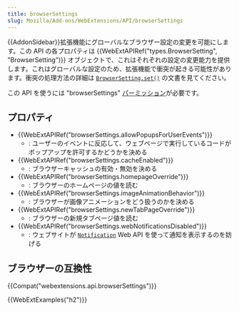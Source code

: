 ```yaml
---
title: browserSettings
slug: Mozilla/Add-ons/WebExtensions/API/browserSettings
---
```

{{AddonSidebar}}拡張機能にグローバルなブラウザー設定の変更を可能にします。この API の各プロパティは {{WebExtAPIRef("types.BrowserSetting", "BrowserSetting")}} オブジェクトで、これはそれぞれの設定の変更能力を提供します。これはグローバルな設定のため、拡張機能で衝突が起きる可能性があります。衝突の処理方法の詳細は [`BrowserSetting.set()`](/ja/Add-ons/WebExtensions/API/types/BrowserSetting/set) の文書を見てください。

この API を使うには "browserSettings" [パーミッション](/ja/docs/Mozilla/Add-ons/WebExtensions/manifest.json/permissions)が必要です。

## プロパティ

- {{WebExtAPIRef("browserSettings.allowPopupsForUserEvents")}}
  - : ユーザーのイベントに反応して、ウェブページで実行しているコードがポップアップを許可するかどうかを決める
- {{WebExtAPIRef("browserSettings.cacheEnabled")}}
  - : ブラウザーキャッシュの有効・無効を決める
- {{WebExtAPIRef("browserSettings.homepageOverride")}}
  - : ブラウザーのホームページの値を読む
- {{WebExtAPIRef("browserSettings.imageAnimationBehavior")}}
  - : ブラウザーが画像アニメーションをどう扱うのかを決める
- {{WebExtAPIRef("browserSettings.newTabPageOverride")}}
  - : ブラウザーの新規タブページ値を読む
- {{WebExtAPIRef("browserSettings.webNotificationsDisabled")}}
  - : ウェブサイトが [`Notification`](/ja/docs/Web/API/notification) Web API を使って通知を表示するのを妨げる

## ブラウザーの互換性

{{Compat("webextensions.api.browserSettings")}}

{{WebExtExamples("h2")}}
